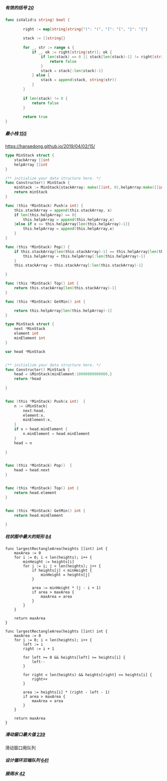 ##### 有效的括号 [20](https://leetcode-cn.com/problems/valid-parentheses/)
```go
func isValid(s string) bool {
         
        right := map[string]string{")": "(", "]": "[", "}": "{"}
     
     	stack := []string{}
     
     	for _, str := range s {
     		if _, ok := right[string(str)]; ok {
     			if len(stack) == 0 || stack[len(stack)-1] != right[string(str)] {
     				return false
     			}
     			stack = stack[:len(stack)-1]
     		} else {
     			stack = append(stack, string(str))
     		}
     	}
     
     	if len(stack) != 0 {
     		return false
     	}
     
     	return true
}
```

##### 最小栈 [155](https://leetcode-cn.com/problems/min-stack/)
https://hansedong.github.io/2019/04/02/15/

```go
type MinStack struct {
	stackArray []int
	helpArray []int
}

/** initialize your data structure here. */
func Constructor() MinStack {
	minStack := MinStack{stackArray: make([]int, 0),helpArray:make([]int,0)}
	return minStack
}

func (this *MinStack) Push(x int) {
	this.stackArray = append(this.stackArray, x)
	if len(this.helpArray) == 0{
		this.helpArray = append(this.helpArray,x)
	}else if x <= this.helpArray[len(this.helpArray)-1]{
		this.helpArray = append(this.helpArray,x)
	}
}

func (this *MinStack) Pop() {
	if this.stackArray[len(this.stackArray)-1] == this.helpArray[len(this.helpArray)-1]{
		this.helpArray = this.helpArray[:len(this.helpArray)-1]
	}
	this.stackArray = this.stackArray[:len(this.stackArray)-1]

}

func (this *MinStack) Top() int {
	return this.stackArray[len(this.stackArray)-1]
}

func (this *MinStack) GetMin() int {

	return this.helpArray[len(this.helpArray)-1]
}
```

```go
type MinStack struct {
    next *MinStack
    element int
    minElement int
}

var head *MinStack


/** initialize your data structure here. */
func Constructor() MinStack {
    head = &MinStack{minElement:10000000000000,}
    return *head
    
}


func (this *MinStack) Push(x int)  {
    n := &MinStack{
        next:head,
        element:x,
        minElement:x,
    }
    if x > head.minElement {
        n.minElement = head.minElement
    }
    head = n
    
}


func (this *MinStack) Pop()  {
    head = head.next
}


func (this *MinStack) Top() int {
    return head.element
}


func (this *MinStack) GetMin() int {
    return head.minElement
    
}
```

##### 柱状图中最大的矩形 [84](https://leetcode-cn.com/problems/largest-rectangle-in-histogram/)
```
func largestRectangleArea(heights []int) int {
	maxArea := 0
	for i := 0; i < len(heights); i++ {
		minHeight := heights[i]
		for j := i; j < len(heights); j++ {
			if heights[j] < minHeight {
				minHeight = heights[j]
			}

			area := minHeight * (j - i + 1)
			if area > maxArea {
				maxArea = area
			}
		}
	}

	return maxArea
}
```

```
func largestRectangleArea(heights []int) int {
	maxArea := 0
	for i := 0; i < len(heights); i++ {
		left := i
		right := i + 1

		for left >= 0 && heights[left] >= heights[i] {
			left--
		}

		for right < len(heights) && heights[right] >= heights[i] {
			right++
		}

		area := heights[i] * (right - left - 1)
		if area > maxArea {
			maxArea = area
		}
	}

	return maxArea
}
```

##### 滑动窗口最大值 [239](https://leetcode-cn.com/problems/sliding-window-maximum/)
滑动窗口用队列

#####  设计循环双端队列 [641](https://leetcode-cn.com/problems/design-circular-deque/)

##### 接雨水 [42](https://leetcode-cn.com/problems/trapping-rain-water/)

##### 